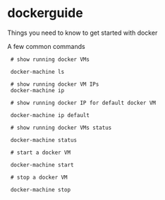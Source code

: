 # dockerguide
Things you need to know to get started with docker

A few common commands
     
     # show running docker VMs
     
     docker-machine ls 
     
     # show running docker VM IPs
     docker-machine ip 
     
     # show running docker IP for default docker VM
     
     docker-machine ip default 
     
     # show running docker VMs status
     
     docker-machine status 
     
     # start a docker VM
     
     docker-machine start
     
     # stop a docker VM
     
     docker-machine stop
  

